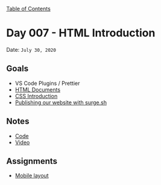 [Table of Contents](../../README.md)

# Day 007 - HTML Introduction

Date: `July 30, 2020`

## Goals

- VS Code Plugins / Prettier
- [HTML Documents](/units/html-documents/README.md)
- [CSS Introduction](/units/css-introduction/README.md)
- [Publishing our website with surge.sh](https://surge.sh/)

## Notes

- [Code](./code)
- [Video](https://www.youtube.com/watch?v=M1tE5pFNyhs)

## Assignments

- [Mobile layout](/assignments/mobile-layout)
